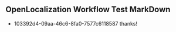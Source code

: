 ## OpenLocalization Workflow Test MarkDown
* 103392d4-09aa-46c6-8fa0-7577c6118587 thanks!

<!--HONumber=Aug16_HO2-->


